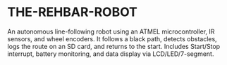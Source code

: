 # THE-REHBAR-ROBOT
An autonomous line-following robot using an ATMEL microcontroller, IR sensors, and wheel encoders. It follows a black path, detects obstacles, logs the route on an SD card, and returns to the start. Includes Start/Stop interrupt, battery monitoring, and data display via LCD/LED/7-segment.

